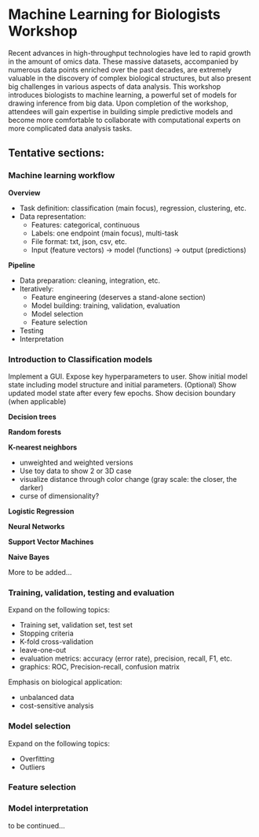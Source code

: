 # Machine Learning for Biologists Workshop

Recent advances in high-throughput technologies have led to rapid growth in the amount of omics data. These massive datasets, accompanied by numerous data points enriched over the past decades, are extremely valuable in the discovery of complex biological structures, but also present big challenges in various aspects of data analysis. This workshop introduces biologists to machine learning, a powerful set of models for drawing inference from big data.  Upon completion of the workshop, attendees will gain expertise in building simple predictive models and become more comfortable to collaborate with computational experts on more complicated data analysis tasks.

## Tentative sections:

### Machine learning workflow

**Overview**
  * Task definition: classification (main focus), regression, clustering, etc.
  * Data representation: 
    * Features: categorical, continuous
    * Labels: one endpoint (main focus), multi-task
    * File format: txt, json, csv, etc.
    * Input (feature vectors) -> model (functions) -> output (predictions)
    
**Pipeline**
  * Data preparation: cleaning, integration, etc.
  * Iteratively:
    * Feature engineering (deserves a stand-alone section)
    * Model building: training, validation, evaluation
    * Model selection
    * Feature selection
  * Testing
  * Interpretation

### Introduction to Classification models

Implement a GUI.
Expose key hyperparameters to user.
Show initial model state including model structure and initial parameters.
(Optional) Show updated model state after every few epochs.
Show decision boundary (when applicable)

**Decision trees**

**Random forests**

**K-nearest neighbors**

* unweighted and weighted versions
* Use toy data to show 2 or 3D case
* visualize distance through color change (gray scale: the closer, the darker)
* curse of dimensionality?

**Logistic Regression**

**Neural Networks**

**Support Vector Machines**

**Naive Bayes**

More to be added... 

### Training, validation, testing and evaluation

Expand on the following topics:
* Training set, validation set, test set
* Stopping criteria
* K-fold cross-validation
* leave-one-out
* evaluation metrics: accuracy (error rate), precision, recall, F1, etc.
* graphics: ROC, Precision-recall, confusion matrix

Emphasis on biological application:
* unbalanced data
* cost-sensitive analysis

### Model selection

Expand on the following topics:
* Overfitting
* Outliers

### Feature selection

### Model interpretation

to be continued...
